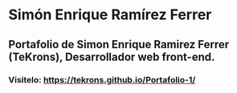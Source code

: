 # Simón Enrique Ramírez Ferrer

## Portafolio de Simon Enrique Ramirez Ferrer (TeKrons), Desarrollador web front-end.

### Visitelo: https://tekrons.github.io/Portafolio-1/

